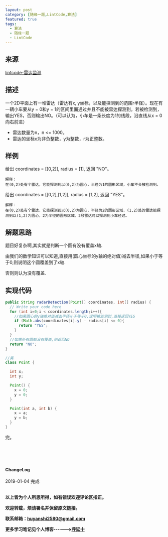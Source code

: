 ```yaml
---
layout: post
category: [随缘一题,LintCode,算法]
featured: true
tags:
  - 算法
  - 随缘一题
  - LintCode
---
```



## 来源

<a href="https://www.lintcode.com/problem/radar-detection/description">lintcode-雷达监测</a>

## 描述

一个2D平面上有一堆雷达（雷达有x, y坐标，以及能探测到的范围r半径）。现在有一辆小车要从y = 0和y = 1的区间里面通过并且不能被雷达探测到。若被检测到，输出YES，否则输出NO。（可以认为，小车是一条长度为1的线段，沿直线从x = 0 向右前进）

* 雷达数量为n，n <= 1000。
* 雷达的坐标x为非负整数，y为整数，r为正整数。

## 样例


给出 coordinates = [[0,2]], radius = [1], 返回 "NO"。

```
解释：
在(0,2)处有个雷达，它能探测到以(0,2)为圆心，半径为1的圆形区域，小车不会被检测到。
```

给出 coordinates = [[0,2],[1,2]], radius = [1,2], 返回 "YES"。

```
解释：
在(0,2)处有个雷达，它能探测到以(0,2)为圆心，半径为2的圆形区域，(1,2)处的雷达能探测到以(1,2)为圆心，2为半径的圆形区域。2号雷达可以探测到小车经过。
```

## 解题思路

题目好复杂啊,其实就是判断一个圆有没有覆盖x轴.

由我们的数学知识可以知道,直接用(圆心坐标的y轴的绝对值)减去半径,如果小于等于0,则说明这个圆覆盖到了x轴.

否则则认为没有覆盖.

## 实现代码

```java
public String radarDetection(Point[] coordinates, int[] radius) {
  // Write your code here
  for (int i=0;i < coordinates.length;i++){
    //如果圆心的y轴绝对值减去半径小于等于0,说明被监测到,直接返回YES
    if (Math.abs(coordinates[i].y) - radius[i] <= 0){
      return "YES";
    }
  }
  //如果所有圆都没有覆盖,则返回NO
  return "NO";
}

//类
class Point {

  int x;
  int y;

  Point() {
    x = 0;
    y = 0;
  }

  Point(int a, int b) {
    x = a;
    y = b;
  }
}
```


完。

<br>
<br>
<br>
<h4>ChangeLog</h4>
2019-01-04 完成
<br>
<br>


**以上皆为个人所思所得，如有错误欢迎评论区指正。**

**欢迎转载，烦请署名并保留原文链接。**

**联系邮箱：huyanshi2580@gmail.com**

**更多学习笔记见个人博客------><a href="{{ site.baseurl }}/">呼延十</a>**
